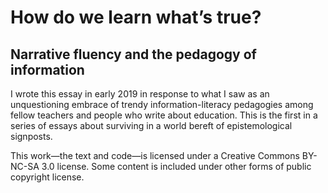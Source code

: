 # How do we learn what’s true?
## Narrative fluency and the pedagogy of information

I wrote this essay in early 2019 in response to what I saw as an unquestioning embrace of trendy information-literacy pedagogies among fellow teachers and people who write about education. This is the first in a series of essays about surviving in a world bereft of epistemological signposts.

This work—the text and code—is licensed under a Creative Commons BY-NC-SA 3.0 license. Some content is included under other forms of public copyright license.
